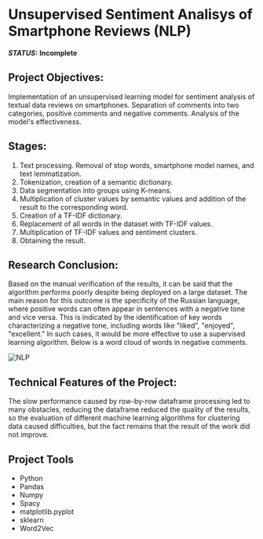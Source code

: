 # Unsupervised Sentiment Analisys of Smartphone Reviews (NLP)



***STATUS:*** **Incomplete**


## Project Objectives:

Implementation of an unsupervised learning model for sentiment analysis of textual data reviews on smartphones. Separation of comments into two categories, positive comments and negative comments. Analysis of the model's effectiveness.

## Stages: 

1. Text processing. Removal of stop words, smartphone model names, and text lemmatization.
2. Tokenization, creation of a semantic dictionary.
3. Data segmentation into groups using K-means.
4. Multiplication of cluster values by semantic values and addition of the result to the corresponding word.
5. Creation of a TF-IDF dictionary.
6. Replacement of all words in the dataset with TF-IDF values.
7. Multiplication of TF-IDF values and sentiment clusters.
8. Obtaining the result.

## Research Conclusion:

Based on the manual verification of the results, it can be said that the algorithm performs poorly despite being deployed on a large dataset. The main reason for this outcome is the specificity of the Russian language, where positive words can often appear in sentences with a negative tone and vice versa. This is indicated by the identification of key words characterizing a negative tone, including words like "liked", "enjoyed", "excellent." In such cases, it would be more effective to use a supervised learning algorithm. Below is a word cloud of words in negative comments.

<img src="https://i.imgur.com/TovFCLn.png" alt="NLP"/>

## Technical Features of the Project:

The slow performance caused by row-by-row dataframe processing led to many obstacles, reducing the dataframe reduced the quality of the results, so the evaluation of different machine learning algorithms for clustering data caused difficulties, but the fact remains that the result of the work did not improve.

## Project Tools

- Python
- Pandas
- Numpy
- Spacy
- matplotlib.pyplot
- sklearn
- Word2Vec

